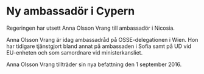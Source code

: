 # Ny ambassadör i Cypern

Regeringen har utsett Anna Olsson Vrang till ambassadör i Nicosia.


Anna Olsson Vrang är idag ambassadråd på OSSE\-delegationen i Wien. Hon har tidigare tjänstgjort bland annat på ambassaden i Sofia samt på UD vid EU\-enheten och som samordnare vid ministerkansliet.

Anna Olsson Vrang tillträder sin nya befattning den 1 september 2016\.
